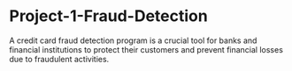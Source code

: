 # Project-1-Fraud-Detection
A credit card fraud detection program is a crucial tool for banks and financial institutions to protect their customers and prevent financial losses due to fraudulent activities.

